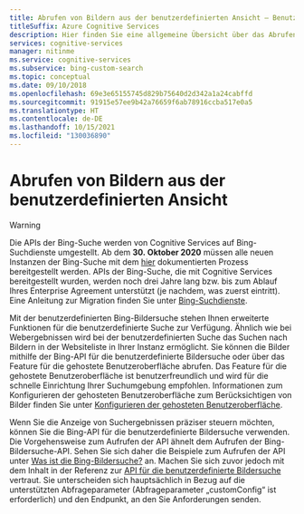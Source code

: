 ```yaml
---
title: Abrufen von Bildern aus der benutzerdefinierten Ansicht – Benutzerdefinierte Bing-Suche
titleSuffix: Azure Cognitive Services
description: Hier finden Sie eine allgemeine Übersicht über das Abrufen von Bildern aus Ihrer benutzerdefinierten Ansicht im Web mithilfe der benutzerdefinierten Bing-Suche.
services: cognitive-services
manager: nitinme
ms.service: cognitive-services
ms.subservice: bing-custom-search
ms.topic: conceptual
ms.date: 09/10/2018
ms.openlocfilehash: 69e3e65155745d829b75640d2d342a1a24cabffd
ms.sourcegitcommit: 91915e57ee9b42a76659f6ab78916ccba517e0a5
ms.translationtype: HT
ms.contentlocale: de-DE
ms.lasthandoff: 10/15/2021
ms.locfileid: "130036890"
---
```

# <a name="get-images-from-your-custom-view"></a>Abrufen von Bildern aus der benutzerdefinierten Ansicht

> [!WARNING]
> Die APIs der Bing-Suche werden von Cognitive Services auf Bing-Suchdienste umgestellt. Ab dem **30. Oktober 2020** müssen alle neuen Instanzen der Bing-Suche mit dem [hier](/bing/search-apis/bing-web-search/create-bing-search-service-resource) dokumentierten Prozess bereitgestellt werden.
> APIs der Bing-Suche, die mit Cognitive Services bereitgestellt wurden, werden noch drei Jahre lang bzw. bis zum Ablauf Ihres Enterprise Agreement unterstützt (je nachdem, was zuerst eintritt).
> Eine Anleitung zur Migration finden Sie unter [Bing-Suchdienste](/bing/search-apis/bing-web-search/create-bing-search-service-resource).

Mit der benutzerdefinierten Bing-Bildersuche stehen Ihnen erweiterte Funktionen für die benutzerdefinierte Suche zur Verfügung. Ähnlich wie bei Webergebnissen wird bei der benutzerdefinierten Suche das Suchen nach Bildern in der Websiteliste in Ihrer Instanz ermöglicht. Sie können die Bilder mithilfe der Bing-API für die benutzerdefinierte Bildersuche oder über das Feature für die gehostete Benutzeroberfläche abrufen. Das Feature für die gehostete Benutzeroberfläche ist benutzerfreundlich und wird für die schnelle Einrichtung Ihrer Suchumgebung empfohlen.  Informationen zum Konfigurieren der gehosteten Benutzeroberfläche zum Berücksichtigen von Bilder finden Sie unter [Konfigurieren der gehosteten Benutzeroberfläche](hosted-ui.md).

Wenn Sie die Anzeige von Suchergebnissen präziser steuern möchten, können Sie die Bing-API für die benutzerdefinierte Bildersuche verwenden. Die Vorgehensweise zum Aufrufen der API ähnelt dem Aufrufen der Bing-Bildersuche-API. Sehen Sie sich daher die Beispiele zum Aufrufen der API unter [Was ist die Bing-Bildersuche?](../Bing-Image-Search/overview.md) an. Machen Sie sich zuvor jedoch mit dem Inhalt in der Referenz zur [API für die benutzerdefinierte Bildersuche](/rest/api/cognitiveservices-bingsearch/bing-custom-images-api-v7-reference) vertraut. Sie unterscheiden sich hauptsächlich in Bezug auf die unterstützten Abfrageparameter (Abfrageparameter „customConfig“ ist erforderlich) und den Endpunkt, an den Sie Anforderungen senden.

<!--
## Next steps

[Call your custom view](search-your-custom-view.md)
-->